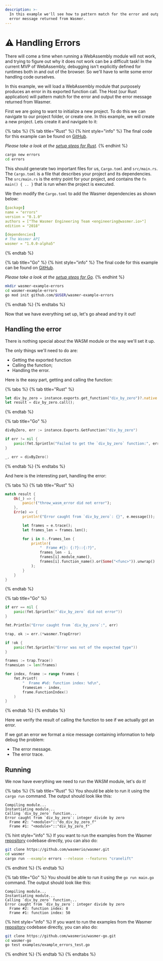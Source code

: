 ```yaml
---
description: >-
  In this example we'll see how to pattern match for the error and output the
  error message returned from Wasmer.
---
```


# ⚠️ Handling Errors

There will come a time when running a WebAssembly module will not work, and trying to figure out why it does not work can be a difficult task! In the current MVP of WebAssembly, debugging isn't explicitly defined for runtimes both in and out of the browser. So we'll have to write some error handling code ourselves.

In this example, we will load a WebAssembly module that purposely produces an error in its exported function call. The Host \(our Rust application\) will pattern match for the error and output the error message returned from Wasmer.

First we are going to want to initialize a new project. To do this we can navigate to our project folder, or create one. In this example, we will create a new project. Lets create it and navigate to it:

{% tabs %}
{% tab title="Rust" %}
{% hint style="info" %}
The final code for this example can be found on [GitHub](https://github.com/wasmerio/wasmer/blob/master/examples/errors.rs).

_Please take a look at the_ [_setup steps for Rust_](../rust/setup.md)_._
{% endhint %}

```bash
cargo new errors
cd errors
```

This should generate two important files for us, `Cargo.toml` and `src/main.rs`. The `Cargo.toml` is a file that describes your project and its dependencies. The `src/main.rs` is the entry point for your project, and contains the `fn main() { .. }` that is run when the project is executed.

We then modify the `Cargo.toml` to add the Wasmer dependencies as shown below:

```yaml
[package]
name = "errors"
version = "0.1.0"
authors = ["The Wasmer Engineering Team <engineering@wasmer.io>"]
edition = "2018"

[dependencies]
# The Wasmer API
wasmer = "1.0.0-alpha5"
```
{% endtab %}

{% tab title="Go" %}
{% hint style="info" %}
The final code for this example can be found on [GitHub](https://github.com/wasmerio/wasmer-go/blob/master/examples/example_errors_test.go).

_Please take a look at the_ [_setup steps for Go_](../go/setup.md)_._
{% endhint %}

```bash
mkdir wasmer-example-errors
cd wasmer-example-errors
go mod init github.com/$USER/wasmer-example-errors
```
{% endtab %}
{% endtabs %}

Now that we have everything set up, let's go ahead and try it out!

## Handling the error

There is nothing special about the WASM module or the way we'll set it up.

The only things we'll need to do are:

* Getting the exported function
* Calling the function;
* Handling the error.

Here is the easy part, getting and calling the function:

{% tabs %}
{% tab title="Rust" %}
```rust
let div_by_zero = instance.exports.get_function("div_by_zero")?.native::<(), i32>()?;
let result = div_by_zero.call();
```
{% endtab %}

{% tab title="Go" %}
```go
divByZero, err := instance.Exports.GetFunction("div_by_zero")

if err != nil {
    panic(fmt.Sprintln("Failed to get the `div_by_zero` function:", err))
}

_, err = divByZero()
```
{% endtab %}
{% endtabs %}

And here is the interesting part, handling the error:

{% tabs %}
{% tab title="Rust" %}
```rust
match result {
    Ok(_) => {
        panic!("throw_wasm_error did not error");
    },
    Err(e) => {
        println!("Error caught from `div_by_zero`: {}", e.message());

        let frames = e.trace();
        let frames_len = frames.len();

        for i in 0..frames_len {
            println!(
                "  Frame #{}: {:?}::{:?}",
                frames_len - i,
                frames[i].module_name(),
                frames[i].function_name().or(Some("<func>")).unwrap()
            );
        }
    }
}
```
{% endtab %}

{% tab title="Go" %}
```go
if err == nil {
    panic(fmt.Sprintln("`div_by_zero` did not error"))
}

fmt.Println("Error caught from `div_by_zero`:", err)

trap, ok := err.(*wasmer.TrapError)

if !ok {
    panic(fmt.Sprintln("Error was not of the expected type"))
}

frames := trap.Trace()
framesLen := len(frames)

for index, frame := range frames {
    fmt.Printf(
        "  Frame #%d: function index: %d\n", 
        framesLen - index, 
        frame.FunctionIndex()
    )
}
```
{% endtab %}
{% endtabs %}

Here we verify the result of calling the function to see if we actually got an error.

If we got an error we format a nice message containing information to help debug the problem:

* The error message.
* The error trace.

## Running

We now have everything we need to run the WASM module, let's do it!

{% tabs %}
{% tab title="Rust" %}
You should be able to run it using the `cargo run` command. The output should look like this:

```text
Compiling module...
Instantiating module...
Calling `div_by_zero` function...
Error caught from `div_by_zero`: integer divide by zero
  Frame #2: "<module>"::"do_div_by_zero_f"
  Frame #1: "<module>"::"div_by_zero_f"
```

{% hint style="info" %}
If you want to run the examples from the Wasmer [repository](https://github.com/wasmerio/wasmer/) codebase directly, you can also do:

```bash
git clone https://github.com/wasmerio/wasmer.git
cd wasmer
cargo run --example errors --release --features "cranelift"
```
{% endhint %}
{% endtab %}

{% tab title="Go" %}
You should be able to run it using the `go run main.go` command. The output should look like this:

```text
Compiling module...
Instantiating module...
Calling `div_by_zero` function...
Error caught from `div_by_zero`: integer divide by zero
  Frame #2: function index: 0
  Frame #1: function index: 50
```

{% hint style="info" %}
If you want to run the examples from the Wasmer [repository](https://github.com/wasmerio/wasmer-go) codebase directly, you can also do:

```bash
git clone https://github.com/wasmerio/wasmer-go.git
cd wasmer-go
go test examples/example_errors_test.go
```
{% endhint %}
{% endtab %}
{% endtabs %}

